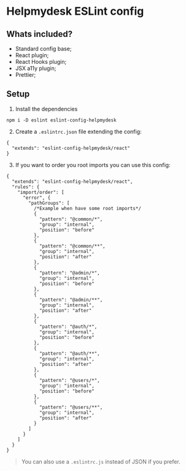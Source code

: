 # Helpmydesk ESLint config

## Whats included?

- Standard config base;
- React plugin;
- React Hooks plugin;
- JSX a11y plugin;
- Prettier;

## Setup

1. Install the dependencies
```
npm i -D eslint eslint-config-helpmydesk
```

2. Create a `.eslintrc.json` file extending the config:
```
{
  "extends": "eslint-config-helpmydesk/react"
}
```

3. If you want to order you root imports you can use this config:
```
{
  "extends": "eslint-config-helpmydesk/react",
  "rules": {
    "import/order": [
      "error", {
        "pathGroups": [
          /*Example when have some root imports*/
          {
            "pattern": "@common/*",
            "group": "internal",
            "position": "before"
          },
          {
            "pattern": "@common/**",
            "group": "internal",
            "position": "after"
          },
          {
            "pattern": "@admin/*",
            "group": "internal",
            "position": "before"
          },
          {
            "pattern": "@admin/**",
            "group": "internal",
            "position": "after"
          },
          {
            "pattern": "@auth/*",
            "group": "internal",
            "position": "before"
          },
          {
            "pattern": "@auth/**",
            "group": "internal",
            "position": "after"
          },
          {
            "pattern": "@users/*",
            "group": "internal",
            "position": "before"
          },
          {
            "pattern": "@users/**",
            "group": "internal",
            "position": "after"
          }
        ]
      }
    ]
  }
}
```

> You can also use a `.eslintrc.js` instead of JSON if you prefer.
